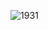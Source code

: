 ![1931](https://user-images.githubusercontent.com/58028527/80301996-64b28080-87e2-11ea-8b62-dd12f586042d.png)
